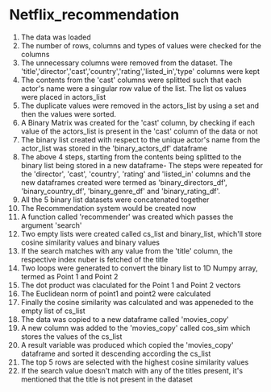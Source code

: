 # Netflix_recommendation

1.	The data was loaded
2.	The number of rows, columns and types  of values were checked for the columns
3.	The unnecessary columns were removed from the dataset. The 'title','director','cast','country','rating','listed_in','type' columns were kept
4.	The contents from the 'cast' columns were splitted such that each actor's name were a singular row value of the list. The list os values were placed in actors_list 
5.	The duplicate values were removed in the actors_list by using a set and then the values were sorted.
6.	A Binary Matrix was created for the 'cast' column, by checking if each value of the actors_list is present in the 'cast' column of the data or not
7.	The binary list created with respect to the unique actor's name from the actor_list was stored in the 'binary_actors_df' dataframe
8.	The above 4 steps, starting from the contents being splitted to the binary list being stored in a new dataframe- The steps were repeated for the 'director', 'cast', 'country', 'rating' and 'listed_in' columns and the new dataframes created were termed as 'binary_directors_df', 'binary_country_df', 'binary_genre_df' and 'binary_rating_df'.
9.	All the 5 binary list datasets were concatenated together
10.	The Recommendation system would be created now
11.	A function called 'recommender' was created which passes the argument 'search'
12.	Two empty lists were created called cs_list and binary_list, which'll store cosine similarity values and binary values
13.	If the search matches with any value from the 'title' column, the respective index nuber is fetched of the title
14.	Two loops were generated to convert the binary list to 1D Numpy array, termed as Point 1 and Point 2
15.	The dot product was claculated for the Point 1 and Point 2 vectors
16.	The Euclidean norm of point1 and point2 were calculated
17.	Finally the cosine similarity was calculated and was appeneded to the  empty list of cs_list
18.	The data was copied to a new dataframe called 'movies_copy'
19.	A new column was added to the 'movies_copy' called cos_sim which stores the values of the cs_list
20.	A result variable was produced which copied the 'movies_copy' dataframe and sorted it descending  according the cs_list
21.	The top 5 rows are selected with the highest cosine similarity values
22.	If the search value doesn't match with any of the titles present, it's mentioned that the title is not present in the dataset
